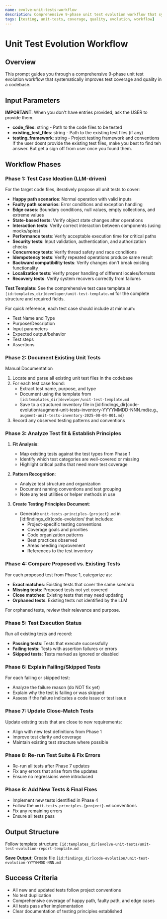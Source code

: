 ```yaml
---
name: evolve-unit-tests-workflow
description: Comprehensive 9-phase unit test evolution workflow that systematically improves test coverage and quality in a codebase
tags: [testing, unit-tests, coverage, quality, evolution, workflow]
---
```


# Unit Test Evolution Workflow

## Overview
This prompt guides you through a comprehensive 9-phase unit test evolution workflow that systematically improves test coverage and quality in a codebase.


## Input Parameters
**IMPORTANT**: When you don't have entries provided, ask the USER to provide them.
- **code_files**: string - Path to the code files to be tested
- **existing_test_files**: string - Path to the existing test files (if any)
- **testing_framework**: string - Project testing framework and conventions
If the user dosnt provide the existing test files, make you best to find teh answer. But get a sign off from user once you found them.

## Workflow Phases

### Phase 1: Test Case Ideation (LLM-driven)
For the target code files, iteratively propose all unit tests to cover:
- **Happy path scenarios**: Normal operation with valid inputs
- **Faulty path scenarios**: Error conditions and exception handling
- **Edge cases**: Boundary conditions, null values, empty collections, and extreme values
- **State-based tests**: Verify object state changes after operations
- **Interaction tests**: Verify correct interaction between components (using mocks/spies)
- **Performance tests**: Verify acceptable execution time for critical paths
- **Security tests**: Input validation, authentication, and authorization checks
- **Concurrency tests**: Verify thread safety and race conditions
- **Idempotency tests**: Verify repeated operations produce same result
- **Backward compatibility tests**: Verify changes don't break existing functionality
- **Localization tests**: Verify proper handling of different locales/formats
- **Recovery tests**: Verify system recovers correctly from failures

**Test Template:**
See the comprehensive test case template at `[id:templates_dir]developer/unit-test-template.md` for the complete structure and required fields.

For quick reference, each test case should include at minimum:
- Test Name and Type
- Purpose/Description
- Input parameters
- Expected output/behavior
- Test steps
- Assertions

### Phase 2: Document Existing Unit Tests

Manual Documentation
1. Locate and parse all existing unit test files in the codebase
2. For each test case found:
   - Extract test name, purpose, and type
   - Document using the template from `[id:templates_dir]developer/unit-test-template.md`
   - Save to a structured inventory file in [id:findings_dir]code-evolution/augment-unit-tests-inventory-YYYYMMDD-NNN.md(e.g., `augment-unit-tests-inventory-2025-08-04-001.md`)
3. Record any observed testing patterns and conventions

### Phase 3: Analyze Test fit & Establish Principles
1. **Fit Analysis**:
   - Map existing tests against the test types from Phase 1
   - Identify which test categories are well-covered or missing
   - Highlight critical paths that need more test coverage

2. **Pattern Recognition**:
   - Analyze test structure and organization
   - Document naming conventions and test grouping
   - Note any test utilities or helper methods in use

3. **Create Testing Principles Document**:
   - Generate `unit-tests-principles-{project}.md` in [id:findings_dir]code-evolution/ that includes:
     - Project-specific testing conventions
     - Coverage goals and priorities
     - Code organization patterns
     - Best practices observed
     - Areas needing improvement
     - References to the test inventory

### Phase 4: Compare Proposed vs. Existing Tests
For each proposed test from Phase 1, categorize as:
- **Exact matches**: Existing tests that cover the same scenario
- **Missing tests**: Proposed tests not yet covered
- **Close matches**: Existing tests that may need updating
- **Orphaned tests**: Existing tests not identified by the LLM

For orphaned tests, review their relevance and purpose.

### Phase 5: Test Execution Status
Run all existing tests and record:
- **Passing tests**: Tests that execute successfully
- **Failing tests**: Tests with assertion failures or errors
- **Skipped tests**: Tests marked as ignored or disabled

### Phase 6: Explain Failing/Skipped Tests
For each failing or skipped test:
- Analyze the failure reason (do NOT fix yet)
- Explain why the test is failing or was skipped
- Assess if the failure indicates a code issue or test issue

### Phase 7: Update Close-Match Tests
Update existing tests that are close to new requirements:
- Align with new test definitions from Phase 1
- Improve test clarity and coverage
- Maintain existing test structure where possible

### Phase 8: Re-run Test Suite & Fix Errors
- Re-run all tests after Phase 7 updates
- Fix any errors that arise from the updates
- Ensure no regressions were introduced

### Phase 9: Add New Tests & Final Fixes
- Implement new tests identified in Phase 4
- Follow the `unit-tests-principles-{project}.md` conventions
- Fix any remaining errors
- Ensure all tests pass

## Output Structure

Follow template structure: `[id:templates_dir]evolve-unit-tests/unit-test-evolution-report-template.md`

**Save Output**: Create file `[id:findings_dir]code-evolution/unit-test-evolution-YYYYMMDD-NNN.md`

## Success Criteria
- All new and updated tests follow project conventions
- No test duplication
- Comprehensive coverage of happy path, faulty path, and edge cases
- All tests pass after implementation
- Clear documentation of testing principles established
